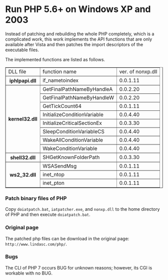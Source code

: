 # Run PHP 5.6+ on Windows XP and 2003

Instead of patching and rebuilding the whole PHP completely, which is a complicated work, this work implements the API functions that are only available after Vista and then patches the import descriptors of the executable files.

The implemented functions are listed as follows.

<table align="center" border="1">
<tbody>
<tr>
<td>DLL file</td>
<td>function name</td>
<td>ver. of nonxp.dll</td>
</tr>
<tr>
<th>iphlpapi.dll</th>
<td>if_nametoindex</td>
<td>0.0.1.11</td>
</tr>
<tr>
<th rowspan="8">kernel32.dll</th>
<td>GetFinalPathNameByHandleA</td>
<td>0.0.2.20</td>
</tr>
<tr>
<td>GetFinalPathNameByHandleW</td>
<td>0.0.2.20</td>
</tr>
<tr>
<td>GetTickCount64</td>
<td>0.0.1.11</td>
</tr>
<tr>
<td>InitializeConditionVariable</td>
<td>0.0.4.40</td>
</tr>
<tr>
<td>InitializeCriticalSectionEx</td>
<td>0.0.3.30</td>
</tr>
<tr>
<td>SleepConditionVariableCS</td>
<td>0.0.4.40</td>
</tr>
<tr>
<td>WakeAllConditionVariable</td>
<td>0.0.4.40</td>
</tr>
<tr>
<td>WakeConditionVariable</td>
<td>0.0.4.40</td>
</tr>
<tr>
<th>shell32.dll</th>
<td>SHGetKnownFolderPath</td>
<td>0.0.3.30</td>
</tr>
<tr>
<th rowspan="3">ws2_32.dll</th>
<td>WSASendMsg</td>
<td>0.0.1.11</td>
</tr>
<tr>
<td>inet_ntop</td>
<td>0.0.1.11</td>
</tr>
<tr>
<td>inet_pton</td>
<td>0.0.1.11</td>
</tr>
</tbody></table>

### Patch binary files of PHP
Copy `doiatpatch.bat`, `iatpatcher.exe`, and `nonxp.dll` to the home directory of PHP and then execute `doiatpatch.bat`.

### Original page
The patched php files can be download in the original page: `http://www.lindasc.com/php/`.

### Bugs
The CLI of PHP 7 occurs BUG for unknown reasons; however, its CGI is workable with no BUG.